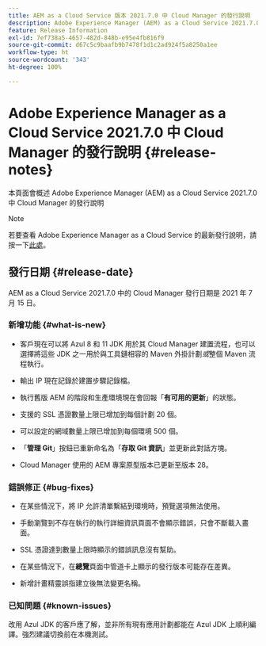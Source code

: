 ```yaml
---
title: AEM as a Cloud Service 版本 2021.7.0 中 Cloud Manager 的發行說明
description: Adobe Experience Manager (AEM) as a Cloud Service 2021.7.0 版本中 Cloud Manager 的發行說明
feature: Release Information
exl-id: 7ef738a5-4657-482d-848b-e95e4fb816f9
source-git-commit: d67c5c9baafb9b7478f1d1c2ad924f5a8250a1ee
workflow-type: ht
source-wordcount: '343'
ht-degree: 100%

---
```


# Adobe Experience Manager as a Cloud Service 2021.7.0 中 Cloud Manager 的發行說明 {#release-notes}

本頁面會概述 Adobe Experience Manager (AEM) as a Cloud Service 2021.7.0 中 Cloud Manager 的發行說明

>[!NOTE]
>若要查看 Adobe Experience Manager as a Cloud Service 的最新發行說明，請按一下[此處](https://experienceleague.adobe.com/docs/experience-manager-cloud-service/content/release-notes/release-notes/release-notes-current.html)。

## 發行日期 {#release-date}

AEM as a Cloud Service 2021.7.0 中的 Cloud Manager 發行日期是 2021 年 7 月 15 日。


### 新增功能 {#what-is-new}

* 客戶現在可以將 Azul 8 和 11 JDK 用於其 Cloud Manager 建置流程，也可以選擇將這些 JDK 之一用於與工具鏈相容的 Maven 外掛計劃&#x200B;*或*&#x200B;整個 Maven 流程執行。

* 輸出 IP 現在記錄於建置步驟記錄檔。

* 執行舊版 AEM 的階段和生產環境現在會回報「**有可用的更新**」的狀態。

* 支援的 SSL 憑證數量上限已增加到每個計劃 20 個。

* 可以設定的網域數量上限已增加到每個環境 500 個。

* 「**管理 Git**」按鈕已重新命名為「**存取 Git 資訊**」並更新此對話方塊。

* Cloud Manager 使用的 AEM 專案原型版本已更新至版本 28。

### 錯誤修正 {#bug-fixes}

* 在某些情況下，將 IP 允許清單繫結到環境時，預覽選項無法使用。

* 手動瀏覽到不存在執行的執行詳細資訊頁面不會顯示錯誤，只會不斷載入畫面。

* SSL 憑證達到數量上限時顯示的錯誤訊息沒有幫助。

* 在某些情況下，在&#x200B;**總覽**&#x200B;頁面中管道卡上顯示的發行版本可能存在差異。

* 新增計畫精靈誤指建立後無法變更名稱。

### 已知問題 {#known-issues}

改用 Azul JDK 的客戶應了解，並非所有現有應用計劃都能在 Azul JDK 上順利編譯。強烈建議切換前在本機測試。
